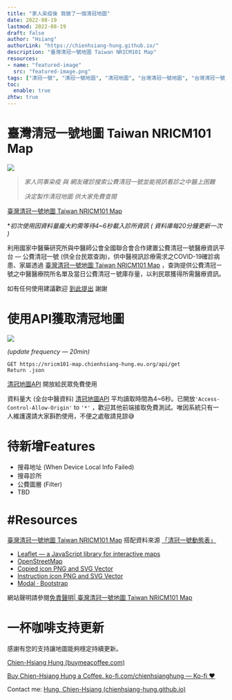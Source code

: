 ```yaml
---
title: "家人染疫後 我做了一個清冠地圖"
date: 2022-08-19
lastmod: 2022-08-19
draft: false
author: "Hsiang"
authorLink: "https://chienhsiang-hung.github.io/"
description: "臺灣清冠一號地圖 Taiwan NRICM101 Map"
resources:
- name: "featured-image"
  src: "featured-image.png"
tags: ["清冠一號", "清冠一號地圖", "清冠地圖", "台灣清冠一號地圖", "台灣清冠一號哪裡買"]
toc:
  enable: true
zhtw: true
---
```

# 臺灣清冠一號地圖 Taiwan NRICM101 Map

![](https://miro.medium.com/max/1400/1*yFTZ4hA7x87y0bfTfi4cyw.png)

> _家人同事染疫 與 網友確診搜索公費清冠一號並能視訊看診之中醫上困難_
> 
> _決定製作清冠地圖 供大家免費查閱_

[臺灣清冠一號地圖 Taiwan NRICM101 Map](https://chienhsiang-hung.github.io/NRICM101-map/)

*_初次使用因資料量龐大約需等待4~6秒載入診所資訊 ( 資料庫每20分鐘更新一次 )_

利用國家中醫藥研究所與中醫師公會全國聯合會合作建置公費清冠一號醫療資訊平台 — 公費清冠一號 (供全台民眾查詢)，供中醫視訊診療需求之COVID-19確診病患、家屬透過  [臺灣清冠一號地圖 Taiwan NRICM101 Map](https://chienhsiang-hung.github.io/NRICM101-map/)  ，查詢提供公費清冠ㄧ號之中醫醫療院所名單及當日公費清冠ㄧ號庫存量，以利民眾獲得所需醫療資訊。

如有任何使用建議歡迎  [到此提出](https://github.com/chienhsiang-hung/NRICM101-map/issues)  謝謝

# 使用API獲取清冠地圖

![](https://miro.medium.com/max/1400/0*3MYm2OxYgc9uR4Wr.png)

_(update frequency — 20min)_
```
GET https://nricm101-map.chienhsiang-hung.eu.org/api/get  
Return .json
```
[清冠地圖API](https://nricm101-map.chienhsiang-hung.eu.org/api/get)  開放給民眾免費使用

資料量大 (全台中醫資料)  [清冠地圖API](https://nricm101-map.chienhsiang-hung.eu.org/api/get)  平均讀取時間為4~6秒。已開放`'Access-Control-Allow-Origin'`  to  `'*'`  ，歡迎其他前端接取免費測試。唯因系統只有一人維護還請大家斟酌使用，不便之處敬請見諒😅

# 待新增Features

-   搜尋地址 (When Device Local Info Failed)
-   搜尋診所
-   公費圖層 (Filter)
-   TBD

# #Resources

[臺灣清冠一號地圖 Taiwan NRICM101 Map](https://chienhsiang-hung.github.io/NRICM101-map/)  搭配資料來源  [「清冠一號動態表」](https://docs.google.com/spreadsheets/d/e/2PACX-1vQjf_HNeEZKM-XJX-q5v4cfNrB3kcv4gOT8kFbV9rurfoX_H5Qv9112Pv0PgYNFSzbReyNlQkLrJib3/pubhtml)

-   [Leaflet — a JavaScript library for interactive maps](https://leafletjs.com/)
-   [OpenStreetMap](https://www.openstreetmap.org/copyright)
-   [Copied icon PNG and SVG Vector](https://uxwing.com/copied-icon/)
-   [Instruction icon PNG and SVG Vector](https://uxwing.com/instruction-icon/)
-   [Modal · Bootstrap](https://getbootstrap.com/docs/4.0/components/modal/#via-data-attributes)

網站聲明請參閱[免責聲明| 臺灣清冠一號地圖 Taiwan NRICM101 Map](https://chienhsiang-hung.github.io/NRICM101-map/immunity.html)

# 一杯咖啡支持更新

感謝有您的支持讓地圖能夠穩定持續更新。

[Chien-Hsiang Hung (buymeacoffee.com)](https://www.buymeacoffee.com/abcdefg2981)

[Buy Chien-Hsiang Hung a Coffee. ko-fi.com/chienhsianghung — Ko-fi ❤️](https://ko-fi.com/chienhsianghung)

Contact me:  [Hung, Chien-Hsiang (chienhsiang-hung.github.io)](https://chienhsiang-hung.github.io/)